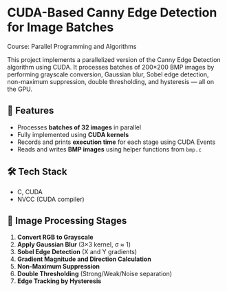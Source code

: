# CUDA-Based Canny Edge Detection for Image Batches

Course: Parallel Programming and Algorithms

This project implements a parallelized version of the Canny Edge Detection algorithm using CUDA. It processes batches of 200×200 BMP images by performing grayscale conversion, Gaussian blur, Sobel edge detection, non-maximum suppression, double thresholding, and hysteresis — all on the GPU.

## 🔧 Features

- Processes **batches of 32 images** in parallel
- Fully implemented using **CUDA kernels**
- Records and prints **execution time** for each stage using CUDA Events
- Reads and writes **BMP images** using helper functions from `bmp.c`

## 🛠️ Tech Stack

- C, CUDA
- NVCC (CUDA compiler)

## 🧪 Image Processing Stages

1. **Convert RGB to Grayscale**
2. **Apply Gaussian Blur** (3×3 kernel, σ ≈ 1)
3. **Sobel Edge Detection** (X and Y gradients)
4. **Gradient Magnitude and Direction Calculation**
5. **Non-Maximum Suppression**
6. **Double Thresholding** (Strong/Weak/Noise separation)
7. **Edge Tracking by Hysteresis**

